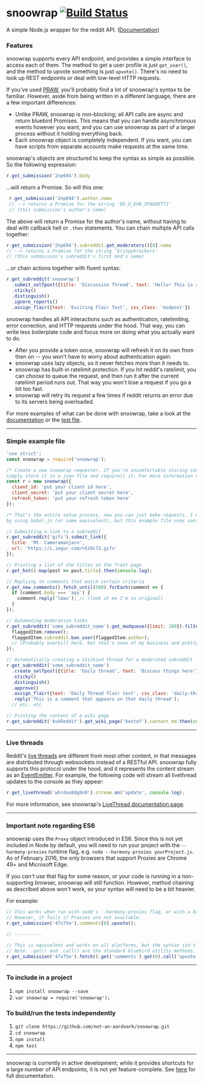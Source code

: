 # snoowrap [![Build Status](https://travis-ci.org/not-an-aardvark/snoowrap.svg?branch=master)](https://travis-ci.org/not-an-aardvark/snoowrap)

A simple Node.js wrapper for the reddit API. ([Documentation](https://not-an-aardvark.github.io/snoowrap))

### Features

snoowrap supports every API endpoint, and provides a simple interface to access each of them. The method to get a user profile is just `get_user()`, and the method to upvote something is just `upvote()`. There's no need to look up REST endpoints or deal with low-level HTTP requests.

If you've used [PRAW](https://praw.readthedocs.org/en/stable/), you'll probably find a lot of snoowrap's syntax to be familiar. However, aside from being written in a different language, there are a few important differences:
* Unlike PRAW, snoowrap is non-blocking; all API calls are async and return bluebird Promises. This means that you can handle asynchronous events however you want, and you can use snoowrap as part of a larger process without it holding everything back.
* Each snoowrap object is completely independent. If you want, you can have scripts from separate accounts make requests at the same time.

snoowrap's objects are structured to keep the syntax as simple as possible. So the following expression:

```javascript
r.get_submission('2np694').body
```
...will return a Promise. So will this one:
```javascript
 r.get_submission('2np694').author.name
 // --> returns a Promise for the string 'DO_U_EVN_SPAGHETTI'
 // (this submission's author's name)
 ```
The above will return a Promise for the author's name, without having to deal with callback hell or `.then` statements. You can chain multiple API calls together:

```javascript
r.get_submission('2np694').subreddit.get_moderators()[0].name
// --> returns a Promise for the string 'krispykrackers'
// (this submission's subreddit's first mod's name)
```
...or chain actions together with fluent syntax:

```javascript
r.get_subreddit('snoowrap')
  .submit_selfpost({title: 'Discussion Thread', text: 'Hello! This is a thread'})
  .sticky()
  .distinguish()
  .ignore_reports()
  .assign_flair({text: 'Exciting Flair Text', css_class: 'modpost'})
```

snoowrap handles all API interactions such as authentication, ratelimiting, error correction, and HTTP requests under the hood. That way, you can write less boilerplate code and focus more on doing what you actually want to do.
 * After you provide a token once, snoowrap will refresh it on its own from then on -- you won't have to worry about authentication again.
 * snoowrap uses lazy objects, so it never fetches more than it needs to.
 * snoowrap has built-in ratelimit protection. If you hit reddit's ratelimit, you can choose to queue the request, and then run it after the current ratelimit period runs out. That way you won't lose a request if you go a bit too fast.
 * snoowrap will retry its request a few times if reddit returns an error due to its servers being overloaded.

For more examples of what can be done with snoowrap, take a look at the [documentation](https://not-an-aardvark.github.io/snoowrap) or the [test file](https://github.com/not-an-aardvark/snoowrap/blob/master/test/snoowrap.spec.js).

---

### Simple example file

```javascript
'use strict';
const snoowrap = require('snoowrap');

/* Create a new snoowrap requester. If you're uncomfortable storing confidential info in your file, one solution is to
simply store it in a json file and require() it. For more information on how to get valid credentials, see here: https://github.com/not-an-aardvark/reddit-oauth-helper */
const r = new snoowrap({
  client_id: 'put your client id here',
  client_secret: 'put your client secret here',
  refresh_token: 'put your refresh token here'
});

/* That's the entire setup process, now you can just make requests. I would recommend including async functions in your project
by using babel.js (or some equivalent), but this example file uses vanilla Promises for simplicity. */

// Submitting a link to a subreddit
r.get_subreddit('gifs').submit_link({
  title: 'Mt. Cameramanjaro',
  url: 'https://i.imgur.com/n5iOc72.gifv'
});

// Printing a list of the titles on the front page
r.get_hot().map(post => post.title).then(console.log);

// Replying to comments that match certain criteria
r.get_new_comments().fetch_until(500).forEach(comment => {
  if (comment.body === 'ayy') {
    comment.reply('lmao'); // (look at me I'm so original)
  }
});

// Automating moderation tasks
r.get_subreddit('some_subreddit_name').get_modqueue({limit: 100}).filter(/some-removal-condition/.test).forEach(flaggedItem => {
  flaggedItem.remove();
  flaggedItem.subreddit.ban_user(flaggedItem.author);
  // (Probably overkill here, but that's none of my business and pretty much any functionality is there if you want it)
});

// Automatically creating a stickied thread for a moderated subreddit
r.get_subreddit('some_subreddit_name')
  .create_selfpost({title: 'Daily thread', text: 'Discuss things here'})
  .sticky()
  .distinguish()
  .approve()
  .assign_flair({text: 'Daily Thread flair text', css_class: 'daily-thread'})
  .reply('This is a comment that appears on that daily thread');
  // etc. etc.

// Printing the content of a wiki page
r.get_subreddit('AskReddit').get_wiki_page('bestof').content_md.then(console.log);

```

---

### Live threads

Reddit's [live threads](https://www.reddit.com/r/live/wiki/index) are different from most other content, in that messages are distributed through websockets instead of a RESTful API. snoowrap fully supports this protocol under the hood, and it represents the content stream as an [EventEmitter](https://nodejs.org/api/events.html#events_class_eventemitter). For example, the following code will stream all livethread updates to the console as they appear:

```javascript
r.get_livethread('whrdxo8dg9n0').stream.on('update', console.log);
```

For more information, see snoowrap's [LiveThread documentation page](https://not-an-aardvark.github.io/snoowrap/LiveThread.html).

---

### Important note regarding ES6

snoowrap uses the `Proxy` object introduced in ES6. Since this is not yet included in Node by default, you will need to run your project with the `--harmony-proxies` runtime flag, e.g. `node --harmony-proxies yourProject.js`. As of February 2016, the only browsers that support Proxies are Chrome 49+ and Microsoft Edge.

If you *can't* use that flag for some reason, or your code is running in a non-supporting browser, snoowrap will still function. However, method chaining as described above won't work, so your syntax will need to be a bit heavier.

For example:

```javascript
// This works when run with node's --harmony-proxies flag, or with a browser that supports Proxies.
// However, it fails if Proxies are not available.
r.get_submission('47v7tm').comments[0].upvote();

// ----------

// This is equivalent and works on all platforms, but the syntax isn't as nice.
// Note: .get() and .call() are the standard bluebird utility methods.
r.get_submission('47v7tm').fetch().get('comments').get(0).call('upvote');

```

---

### To include in a project
1. `npm install snoowrap --save`
1. `var snoowrap = require('snoowrap');`

### To build/run the tests independently
1. `git clone https://github.com/not-an-aardvark/snoowrap.git`
1. `cd snoowrap`
1. `npm install`
1. `npm test`

---

snoowrap is currently in active development; while it provides shortcuts for a large number of API endpoints, it is not yet feature-complete. See [here](https://not-an-aardvark.github.io/snoowrap) for full documentation.

